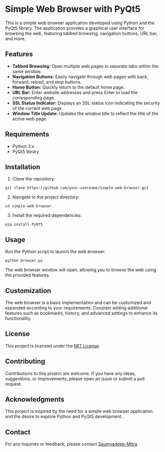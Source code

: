 # Simple Web Browser with PyQt5

This is a simple web browser application developed using Python and the PyQt5 library. The application provides a graphical user interface for browsing the web, featuring tabbed browsing, navigation buttons, URL bar, and more.

## Features

- **Tabbed Browsing:** Open multiple web pages in separate tabs within the same window.
- **Navigation Buttons:** Easily navigate through web pages with back, forward, reload, and stop buttons.
- **Home Button:** Quickly return to the default home page.
- **URL Bar:** Enter website addresses and press Enter to load the corresponding page.
- **SSL Status Indicator:** Displays an SSL status icon indicating the security of the current web page.
- **Window Title Update:** Updates the window title to reflect the title of the active web page.

## Requirements

- Python 3.x
- PyQt5 library

## Installation

1. Clone the repository:
```
git clone https://github.com/your-username/simple-web-browser.git
```
2. Navigate to the project directory:

```
cd simple-web-browser
```
3. Install the required dependencies:
```
pip install PyQt5
```
## Usage

Run the Python script to launch the web browser:
```
python browser.py
```

The web browser window will open, allowing you to browse the web using the provided features.

## Customization

The web browser is a basic implementation and can be customized and expanded according to your requirements. Consider adding additional features such as bookmarks, history, and advanced settings to enhance its functionality.

## License

This project is licensed under the [MIT License](LICENSE).

## Contributing

Contributions to this project are welcome. If you have any ideas, suggestions, or improvements, please open an issue or submit a pull request.

## Acknowledgments

This project is inspired by the need for a simple web browser application and the desire to explore Python and PyQt5 development.

## Contact

For any inquiries or feedback, please contact [Saumyadeep-Mitra](mailto:saumyadeep.1221@gmail.com).




